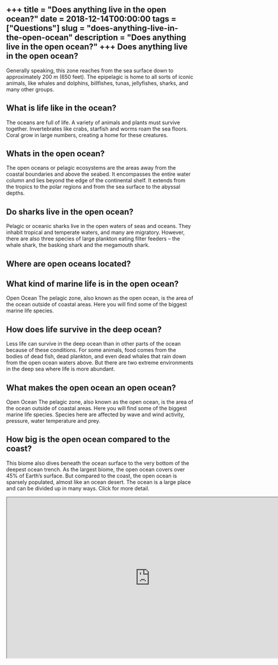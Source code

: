 +++
title = "Does anything live in the open ocean?"
date = 2018-12-14T00:00:00
tags = ["Questions"]
slug = "does-anything-live-in-the-open-ocean"
description = "Does anything live in the open ocean?"
+++
Does anything live in the open ocean?
-------------------------------------

Generally speaking, this zone reaches from the sea surface down to approximately 200 m (650 feet). The epipelagic is home to all sorts of iconic animals, like whales and dolphins, billfishes, tunas, jellyfishes, sharks, and many other groups.

What is life like in the ocean?
-------------------------------

The oceans are full of life. A variety of animals and plants must survive together. Invertebrates like crabs, starfish and worms roam the sea floors. Coral grow in large numbers, creating a home for these creatures.

Whats in the open ocean?
------------------------

The open oceans or pelagic ecosystems are the areas away from the coastal boundaries and above the seabed. It encompasses the entire water column and lies beyond the edge of the continental shelf. It extends from the tropics to the polar regions and from the sea surface to the abyssal depths.

Do sharks live in the open ocean?
---------------------------------

Pelagic or oceanic sharks live in the open waters of seas and oceans. They inhabit tropical and temperate waters, and many are migratory. However, there are also three species of large plankton eating filter feeders – the whale shark, the basking shark and the megamouth shark.

Where are open oceans located?
------------------------------

What kind of marine life is in the open ocean?
----------------------------------------------

Open Ocean The pelagic zone, also known as the open ocean, is the area of the ocean outside of coastal areas. Here you will find some of the biggest marine life species.

How does life survive in the deep ocean?
----------------------------------------

Less life can survive in the deep ocean than in other parts of the ocean because of these conditions. For some animals, food comes from the bodies of dead fish, dead plankton, and even dead whales that rain down from the open ocean waters above. But there are two extreme environments in the deep sea where life is more abundant.

What makes the open ocean an open ocean?
----------------------------------------

Open Ocean The pelagic zone, also known as the open ocean, is the area of the ocean outside of coastal areas. Here you will find some of the biggest marine life species. Species here are affected by wave and wind activity, pressure, water temperature and prey.

How big is the open ocean compared to the coast?
------------------------------------------------

This biome also dives beneath the ocean surface to the very bottom of the deepest ocean trench. As the largest biome, the open ocean covers over 45% of Earth’s surface. But compared to the coast, the open ocean is sparsely populated, almost like an ocean desert. The ocean is a large place and can be divided up in many ways. Click for more detail.

<iframe allow="accelerometer; autoplay; clipboard-write; encrypted-media; gyroscope; picture-in-picture" allowfullscreen="" class="__youtube_prefs__  epyt-is-override  no-lazyload" data-no-lazy="1" data-origheight="433" data-origwidth="770" data-skipgform_ajax_framebjll="" height="433" id="_ytid_87539" loading="lazy" src="https://www.youtube.com/embed/MfWyzrkFkg8?enablejsapi=1&autoplay=0&cc_load_policy=0&cc_lang_pref=&iv_load_policy=1&loop=0&modestbranding=0&rel=1&fs=1&playsinline=0&autohide=2&theme=dark&color=red&controls=1&" title="YouTube player" width="770"></iframe>